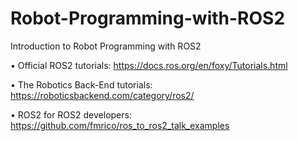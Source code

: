 # Robot-Programming-with-ROS2

Introduction to Robot Programming with ROS2


• Official ROS2 tutorials: https://docs.ros.org/en/foxy/Tutorials.html

• The Robotics Back-End tutorials: https://roboticsbackend.com/category/ros2/

• ROS2 for ROS2 developers: https://github.com/fmrico/ros_to_ros2_talk_examples
